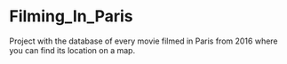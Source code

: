 # Filming_In_Paris
Project with the database of every movie filmed in Paris from 2016 where you can find its location on a map.
